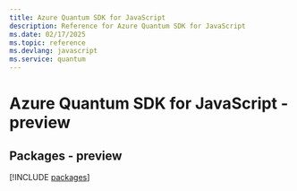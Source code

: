 ```yaml
---
title: Azure Quantum SDK for JavaScript
description: Reference for Azure Quantum SDK for JavaScript
ms.date: 02/17/2025
ms.topic: reference
ms.devlang: javascript
ms.service: quantum
---
```

# Azure Quantum SDK for JavaScript - preview
## Packages - preview
[!INCLUDE [packages](quantum-index.md)]